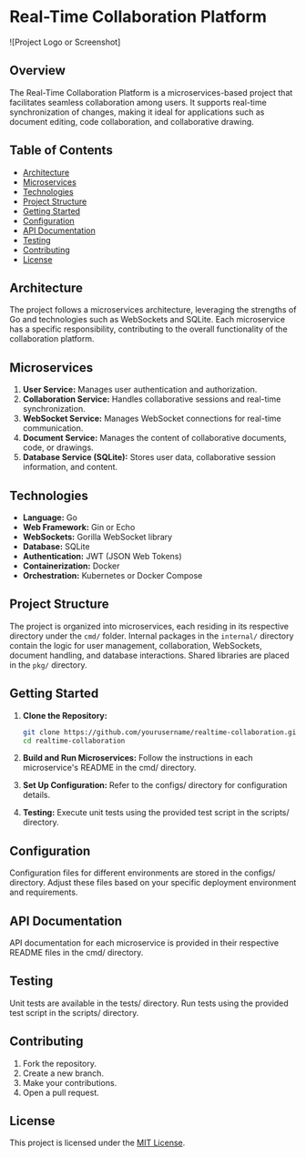 # Real-Time Collaboration Platform

![Project Logo or Screenshot]

## Overview

The Real-Time Collaboration Platform is a microservices-based project that facilitates seamless collaboration among users. It supports real-time synchronization of changes, making it ideal for applications such as document editing, code collaboration, and collaborative drawing.

## Table of Contents

- [Architecture](#architecture)
- [Microservices](#microservices)
- [Technologies](#technologies)
- [Project Structure](#project-structure)
- [Getting Started](#getting-started)
- [Configuration](#configuration)
- [API Documentation](#api-documentation)
- [Testing](#testing)
- [Contributing](#contributing)
- [License](#license)

## Architecture

The project follows a microservices architecture, leveraging the strengths of Go and technologies such as WebSockets and SQLite. Each microservice has a specific responsibility, contributing to the overall functionality of the collaboration platform.

## Microservices

1. **User Service:** Manages user authentication and authorization.
2. **Collaboration Service:** Handles collaborative sessions and real-time synchronization.
3. **WebSocket Service:** Manages WebSocket connections for real-time communication.
4. **Document Service:** Manages the content of collaborative documents, code, or drawings.
5. **Database Service (SQLite):** Stores user data, collaborative session information, and content.

## Technologies

- **Language:** Go
- **Web Framework:** Gin or Echo
- **WebSockets:** Gorilla WebSocket library
- **Database:** SQLite
- **Authentication:** JWT (JSON Web Tokens)
- **Containerization:** Docker
- **Orchestration:** Kubernetes or Docker Compose

## Project Structure

The project is organized into microservices, each residing in its respective directory under the `cmd/` folder. Internal packages in the `internal/` directory contain the logic for user management, collaboration, WebSockets, document handling, and database interactions. Shared libraries are placed in the `pkg/` directory.

## Getting Started

1. **Clone the Repository:**

   ```bash
   git clone https://github.com/yourusername/realtime-collaboration.git
   cd realtime-collaboration
    ```

2. **Build and Run Microservices:**
Follow the instructions in each microservice's README in the cmd/ directory.
3. **Set Up Configuration:**
Refer to the configs/ directory for configuration details.
4. **Testing:**
Execute unit tests using the provided test script in the scripts/ directory.

## Configuration

Configuration files for different environments are stored in the configs/ directory. Adjust these files based on your specific deployment environment and requirements.

## API Documentation

API documentation for each microservice is provided in their respective README files in the cmd/ directory.

## Testing

Unit tests are available in the tests/ directory. Run tests using the provided test script in the scripts/ directory.

## Contributing

1. Fork the repository.
2. Create a new branch.
3. Make your contributions.
4. Open a pull request.

## License

This project is licensed under the [MIT License](LICENSE).
